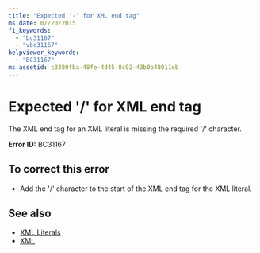 ```yaml
---
title: "Expected '-' for XML end tag"
ms.date: 07/20/2015
f1_keywords: 
  - "bc31167"
  - "vbc31167"
helpviewer_keywords: 
  - "BC31167"
ms.assetid: c3380fba-48fe-4d45-8c92-43b0b48011eb
---
```

# Expected '/' for XML end tag
The XML end tag for an XML literal is missing the required '/' character.  
  
 **Error ID:** BC31167  
  
## To correct this error  
  
- Add the '/' character to the start of the XML end tag for the XML literal.  
  
## See also

- [XML Literals](../../visual-basic/language-reference/xml-literals/index.md)
- [XML](../../visual-basic/programming-guide/language-features/xml/index.md)
